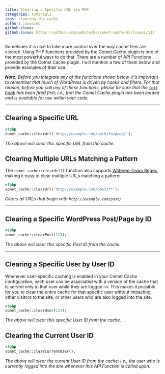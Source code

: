 ```yaml
---
title: Clearing a Specific URL via PHP
categories: tutorials
tags: clearing-the-cache
author: jaswsinc
github-issue:
github-issue: https://github.com/websharks/comet-cache-kb/issues/113
---
```


Sometimes it is nice to take more control over the way cache files are cleared. Using PHP functions provided by the Comet Cache plugin is one of the most powerful ways to do that. There are a number of API Functions provided by the Comet Cache plugin. I will mention a few of them below and provide examples of their use.

_**Note:** Before you integrate any of the functions shown below, it's important to remember that much of WordPress is driven by hooks and filters. For that reason, before you call any of these functions, please be sure that the [`init` hook](https://codex.wordpress.org/Plugin_API/Action_Reference/init) has been fired first; i.e., that the Comet Cache plugin has been loaded and is available for use within your code._

---

## Clearing a Specific URL

```php
<?php
comet_cache::clearUrl('http://example.com/path/to/page/');
```

_The above will clear this specific URL from the cache._

## Clearing Multiple URLs Matching a Pattern

The `comet_cache::clearUrl()` function also supports [Watered-Down Regex](https://cometcache.com/kb-article/watered-down-regex-syntax/), making it easy to clear multiple URLs matching a pattern.

```php
<?php
comet_cache::clearUrl('http://example.com/post/**');
```

_Clears all URLs that begin with `http://example.com/post/`_

---

## Clearing a Specific WordPress Post/Page by ID

```php
<?php
comet_cache::clearPost(123);
```

_The above will clear this specific Post ID from the cache._

---

## Clearing a Specific User by User ID

Whenever user-specific caching is enabled in your Comet Cache configuration, each user can be associated with a version of the cache that is served only to that user while they are logged-in. This makes it possible for you to clear the entire cache for that specific user without impacting other visitors to the site, or other users who are also logged into the site.

```php
<?php
comet_cache::clearUser(123);
```

_The above will clear this specific User ID from the cache._

## Clearing the Current User ID

```php
<?php
comet_cache::clearCurrentUser();
```

_The above will clear the current User ID from the cache; i.e., the user who is currently logged into the site whenever this API Function is called upon._
